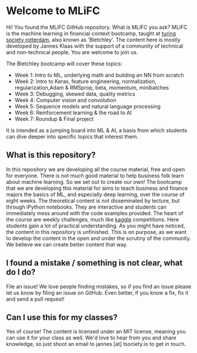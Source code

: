 # Welcome to MLiFC
Hi! You found the MLiFC GitHub repository. What is MLiFC you ask?
MLiFC is the machine learning in financial context bootcamp, taught at [turing society rotterdam](http://tsociety.io/), also known as 'Bletchley'. The content here is mostly developed by Jannes Klaas with the support of a community of technical and non-technical people. You are welcome to join us.

The Bletchley bootcamp will cover these topics:
- Week 1: Intro to ML, underlying math and building an NN from scratch
- Week 2: Intro to Keras, feature engineering, normalization, regularization,Adam & RMSprop, beta, momentum, minibatches
- Week 3: Debugging, skewed data, quality metrics
- Week 4: Computer vision and convolution
- Week 5: Sequence models and natural language processing
- Week 6: Reinforcement learning & the road to AI
- Week 7: Roundup & Final project

It is intended as a jumping board into ML & AI, a basis from which students can dive deeper into specific topics that interest them.

## What is this repository?
In this repository we are developing all the course material, free and open for everyone. There is not much good material to help business folk learn about machine learning. So we set out to create our own!
The bootcamp that we are developing this material for aims to teach business and finance majors the basics of ML, and especially deep learning, over the course of eight weeks. The theoretical content is not disseminated by lecture, but through iPython notebooks. They are interactive and students can immediately mess around with the code examples provided. 
The heart of the course are weekly challenges, much like [kaggle](https://kaggle.com) competitions. Here students gain a lot of practical understanding.
As you might have noticed, the content in this repository is unfinished. This is on purpose, as we want to develop the content in the open and under the scrutiny of the community. We believe we can create better content that way.

## I found a mistake / something is not clear, what do I do?
File an issue! We love people finding mistakes, so if you find an issue please let us know by filing an issue on GitHub. Even better, if you know a fix, fix it and send a pull request!

## Can I use this for my classes?
Yes of course! The content is licensed under an MIT license, meaning you can use it for your class as well. We'd love to hear from you and share knowledge, so just shoot an email to jannes [at] tsociety.io to get in touch.